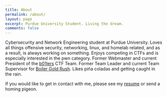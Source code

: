 ```yaml
---
title: About
permalink: /about/
layout: page
excerpt: Purdue University Student. Living the dream.
comments: false
---
```


Cybersecurity and Network Engineering student at Purdue University. Loves all things offensive security, networking, linux, and homelab related, and as a result, is always working on something. Enjoys competing in CTFs and is especially interested in the pwn category. Former Webmaster and current President of the [b01lers](https://b01lers.com) CTF Team. Former Team Leader and current Team Supervisor for [Boiler Gold Rush](https://www.purdue.edu/orientation/bgr/). Likes piña coladas and getting caught in the rain. 

If you would like to get in contact with me, please see my [resume](/Resume.pdf) or send a homing pigeon. 

